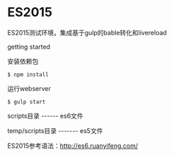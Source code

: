 # ES2015
ES2015测试环境，集成基于gulp的bable转化和livereload

getting started

安装依赖包
```shell
$ npm install
```
运行webserver
```shell
$ gulp start
```

scripts目录 ------  es6文件

temp/scripts目录 -------  es5文件

ES2015参考语法：http://es6.ruanyifeng.com/
